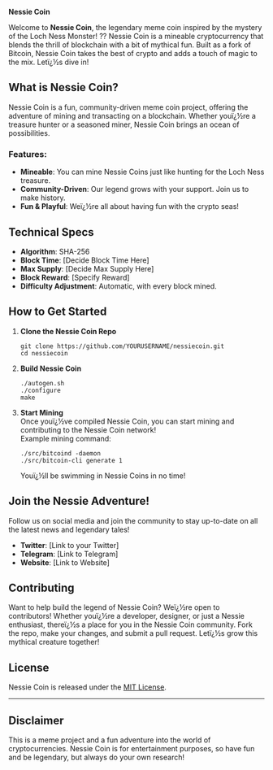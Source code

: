  **Nessie Coin** 

Welcome to **Nessie Coin**, the legendary meme coin inspired by the mystery of the Loch Ness Monster! ?? Nessie Coin is a mineable cryptocurrency that blends the thrill of blockchain with a bit of mythical fun. Built as a fork of Bitcoin, Nessie Coin takes the best of crypto and adds a touch of magic to the mix. Letï¿½s dive in!

## **What is Nessie Coin?**
Nessie Coin is a fun, community-driven meme coin project, offering the adventure of mining and transacting on a blockchain. Whether youï¿½re a treasure hunter or a seasoned miner, Nessie Coin brings an ocean of possibilities.

### Features:
- **Mineable**: You can mine Nessie Coins just like hunting for the Loch Ness treasure.
- **Community-Driven**: Our legend grows with your support. Join us to make history.
- **Fun & Playful**: Weï¿½re all about having fun with the crypto seas!

## **Technical Specs**
- **Algorithm**: SHA-256
- **Block Time**: [Decide Block Time Here]
- **Max Supply**: [Decide Max Supply Here]
- **Block Reward**: [Specify Reward]
- **Difficulty Adjustment**: Automatic, with every block mined.

## **How to Get Started**

1. **Clone the Nessie Coin Repo**  
   ```
   git clone https://github.com/YOURUSERNAME/nessiecoin.git
   cd nessiecoin
   ```

2. **Build Nessie Coin**  
   ```
   ./autogen.sh
   ./configure
   make
   ```

3. **Start Mining**  
   Once youï¿½ve compiled Nessie Coin, you can start mining and contributing to the Nessie Coin network!  
   Example mining command:  
   ```
   ./src/bitcoind -daemon
   ./src/bitcoin-cli generate 1
   ```

   Youï¿½ll be swimming in Nessie Coins in no time!

## **Join the Nessie Adventure!**

Follow us on social media and join the community to stay up-to-date on all the latest news and legendary tales!

- **Twitter**: [Link to your Twitter]
- **Telegram**: [Link to Telegram]
- **Website**: [Link to Website]

## **Contributing**

Want to help build the legend of Nessie Coin? Weï¿½re open to contributors! Whether youï¿½re a developer, designer, or just a Nessie enthusiast, thereï¿½s a place for you in the Nessie Coin community. Fork the repo, make your changes, and submit a pull request. Letï¿½s grow this mythical creature together!

## **License**

Nessie Coin is released under the [MIT License](LICENSE).

---

## **Disclaimer**

This is a meme project and a fun adventure into the world of cryptocurrencies. Nessie Coin is for entertainment purposes, so have fun and be legendary, but always do your own research!
